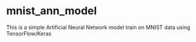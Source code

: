 # mnist_ann_model
This is a simple Artificial  Neural Network model train on MNIST data using TensorFlow/Keras
